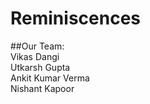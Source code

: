 # Reminiscences
##Our Team:
<br /> Vikas Dangi
<br /> Utkarsh Gupta
<br /> Ankit Kumar Verma
<br /> Nishant Kapoor
